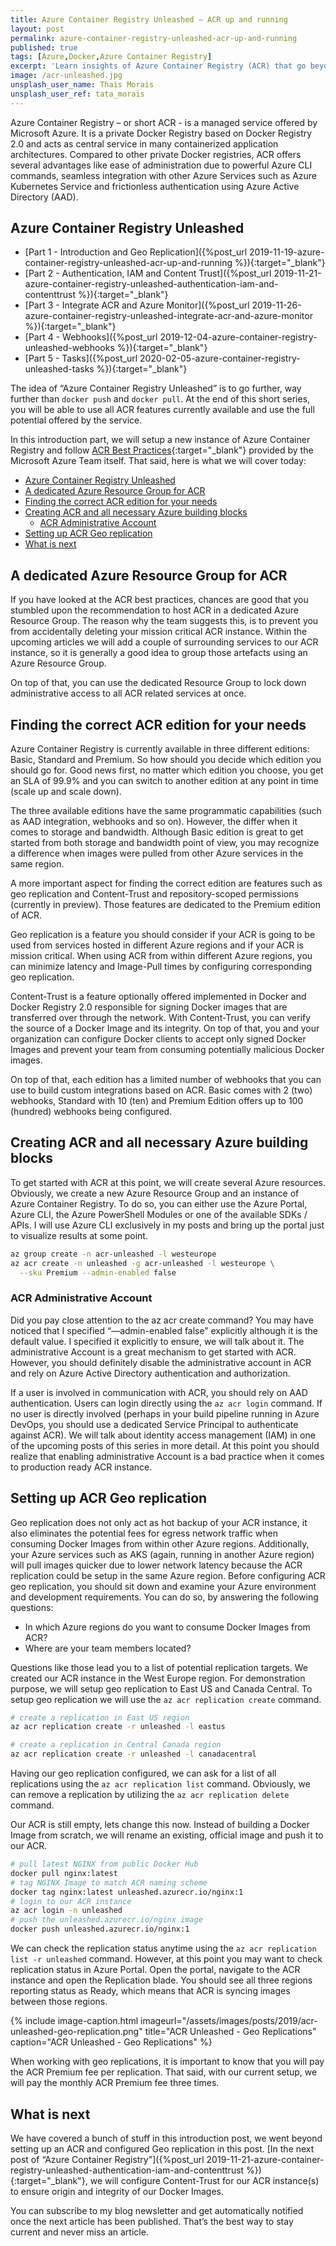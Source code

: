 ```yaml
---
title: Azure Container Registry Unleashed – ACR up and running
layout: post
permalink: azure-container-registry-unleashed-acr-up-and-running
published: true
tags: [Azure,Docker,Azure Container Registry]
excerpt: 'Learn insights of Azure Container Registry (ACR) that go beyond docker push and docker pull. Today you will learn how to setup ACR according to best practices and how to configure ACR geo replication'
image: /acr-unleashed.jpg
unsplash_user_name: Thais Morais
unsplash_user_ref: tata_morais
---
```


Azure Container Registry – or short ACR - is a managed service offered by Microsoft Azure. It is a private Docker Registry based on Docker Registry 2.0 and acts as central service in many containerized application architectures. Compared to other private Docker registries, ACR offers several advantages like ease of administration due to powerful Azure CLI commands, seamless integration with other Azure Services such as Azure Kubernetes Service and frictionless authentication using Azure Active Directory (AAD).

## Azure Container Registry Unleashed

- [Part 1 - Introduction and Geo Replication]({%post_url 2019-11-19-azure-container-registry-unleashed-acr-up-and-running %}){:target="_blank"}
- [Part 2 - Authentication, IAM and Content Trust]({%post_url 2019-11-21-azure-container-registry-unleashed-authentication-iam-and-contenttrust %}){:target="_blank"}
- [Part 3 - Integrate ACR and Azure Monitor]({%post_url 2019-11-26-azure-container-registry-unleashed-integrate-acr-and-azure-monitor %}){:target="_blank"}
- [Part 4 - Webhooks]({%post_url 2019-12-04-azure-container-registry-unleashed-webhooks %}){:target="_blank"}
- [Part 5 - Tasks]({%post_url 2020-02-05-azure-container-registry-unleashed-tasks %}){:target="_blank"}

The idea of “Azure Container Registry Unleashed” is to go further, way further than `docker push` and `docker pull`. At the end of this short series, you will be able to use all ACR features currently available and use the full potential offered by the service.

In this introduction part, we will setup a new instance of Azure Container Registry and follow [ACR Best Practices](https://docs.microsoft.com/en-us/azure/container-registry/container-registry-best-practices){:target="_blank"} provided by the Microsoft Azure Team itself. That said, here is what we will cover today:

- [Azure Container Registry Unleashed](#azure-container-registry-unleashed)
- [A dedicated Azure Resource Group for ACR](#a-dedicated-azure-resource-group-for-acr)
- [Finding the correct ACR edition for your needs](#finding-the-correct-acr-edition-for-your-needs)
- [Creating ACR and all necessary Azure building blocks](#creating-acr-and-all-necessary-azure-building-blocks)
  - [ACR Administrative Account](#acr-administrative-account)
- [Setting up ACR Geo replication](#setting-up-acr-geo-replication)
- [What is next](#what-is-next)

## A dedicated Azure Resource Group for ACR

If you have looked at the ACR best practices, chances are good that you stumbled upon the recommendation to host ACR in a dedicated Azure Resource Group. The reason why the team suggests this, is to prevent you from accidentally deleting your mission critical ACR instance. Within the upcoming articles we will add a couple of surrounding services to our ACR instance, so it is generally a good idea to group those artefacts using an Azure Resource Group.

On top of that, you can use the dedicated Resource Group to lock down administrative access to all ACR related services at once.

## Finding the correct ACR edition for your needs

Azure Container Registry is currently available in three different editions: Basic, Standard and Premium. So how should you decide which edition you should go for. Good news first, no matter which edition you choose, you get an SLA of 99.9% and you can switch to another edition at any point in time (scale up and scale down).

The three available editions have the same programmatic capabilities (such as AAD integration, webhooks and so on). However, the differ when it comes to storage and bandwidth. Although Basic edition is great to get started from both storage and bandwidth point of view, you may recognize a difference when images were pulled from other Azure services in the same region.

A more important aspect for finding the correct edition are features such as geo replication and Content-Trust and repository-scoped permissions (currently in preview). Those features are dedicated to the Premium edition of ACR.

Geo replication is a feature you should consider if your ACR is going to be used from services hosted in different Azure regions and if your ACR is mission critical. When using ACR from within different Azure regions, you can minimize latency and Image-Pull times by configuring corresponding geo replication.

Content-Trust is a feature optionally offered implemented in Docker and Docker Registry 2.0 responsible for signing Docker images that are transferred over through the network. With Content-Trust, you can verify the source of a Docker Image and its integrity. On top of that, you and your organization can configure Docker clients to accept only signed Docker Images and prevent your team from consuming potentially malicious Docker images.

On top of that, each edition has a limited number of webhooks that you can use to build custom integrations based on ACR.  Basic comes with 2 (two) webhooks, Standard with 10 (ten) and Premium Edition offers up to 100 (hundred) webhooks being configured.

## Creating ACR and all necessary Azure building blocks

To get started with ACR at this point, we will create several Azure resources. Obviously, we create a new Azure Resource Group and an instance of Azure Container Registry. To do so, you can either use the Azure Portal, Azure CLI, the Azure PowerShell Modules or one of the available SDKs / APIs. I will use Azure CLI exclusively in my posts and bring up the portal just to visualize results at some point.

```bash
az group create -n acr-unleashed -l westeurope
az acr create -n unleashed -g acr-unleashed -l westeurope \
  --sku Premium --admin-enabled false

```

### ACR Administrative Account

Did you pay close attention to the az acr create command? You may have noticed that I specified “—admin-enabled false” explicitly although it is the default value. I specified it explicitly to ensure, we will talk about it. The administrative Account is a great mechanism to get started with ACR. However, you should definitely disable the administrative account in ACR and rely on Azure Active Directory authentication and authorization.

If a user is involved in communication with ACR, you should rely on AAD authentication. Users can login directly using the `az acr login` command. If no user is directly involved (perhaps in your build pipeline running in Azure DevOps, you should use a dedicated Service Principal to authenticate against ACR). We will talk about identity access management (IAM) in one of the upcoming posts of this series in more detail. At this point you should realize that enabling administrative Account is a bad practice when it comes to production ready ACR instance.  

## Setting up ACR Geo replication

Geo replication does not only act as hot backup of your ACR instance, it also eliminates the potential fees for egress network traffic when consuming Docker Images from within other Azure regions. Additionally, your Azure services such as AKS (again, running in another Azure region) will pull images quicker due to lower network latency because the ACR replication could be setup in the same Azure region.
Before configuring ACR geo replication, you should sit down and examine your Azure environment and development requirements. You can do so, by answering the following questions:

- In which Azure regions do you want to consume Docker Images from ACR?
- Where are your team members located?

Questions like those lead you to a list of potential replication targets. We created our ACR instance in the West Europe region. For demonstration purpose, we will setup geo replication to East US and Canada Central. To setup geo replication we will use the `az acr replication create` command.

```bash
# create a replication in East US region
az acr replication create -r unleashed -l eastus

# create a replication in Central Canada region
az acr replication create -r unleashed -l canadacentral

```

Having our geo replication configured, we can ask for a list of all replications using the `az acr replication list` command. Obviously, we can remove a replication by utilizing the `az acr replication delete` command.

Our ACR is still empty, lets change this now. Instead of building a Docker Image from scratch, we will rename an existing, official image and push it to our ACR.

```bash
# pull latest NGINX from public Docker Hub
docker pull nginx:latest
# tag NGINX Image to match ACR naming scheme
docker tag nginx:latest unleashed.azurecr.io/nginx:1
# login to our ACR instance
az acr login -n unleashed
# push the unleashed.azurecr.io/nginx image
docker push unleashed.azurecr.io/nginx:1

```

We can check the replication status anytime using the `az acr replication list -r unleashed` command. However, at this point you may want to check replication status in Azure Portal. Open the portal, navigate to the ACR instance and open the Replication blade. You should see all three regions reporting status as Ready, which means that ACR is syncing images between those regions.

{% include image-caption.html imageurl="/assets/images/posts/2019/acr-unleashed-geo-replication.png"
title="ACR Unleashed - Geo Replications" caption="ACR Unleashed - Geo Replications" %}

When working with geo replications, it is important to know that you will pay the ACR Premium fee per replication. That said, with our current setup, we will pay the monthly ACR Premium fee three times.

## What is next

We have covered a bunch of stuff in this introduction post, we went beyond setting up an ACR and configured Geo replication in this post. [In the next post of “Azure Container Registry"]({%post_url 2019-11-21-azure-container-registry-unleashed-authentication-iam-and-contenttrust %}){:target="_blank"}, we will configure Content-Trust for our ACR instance(s) to ensure origin and integrity of our Docker Images.

You can subscribe to my blog newsletter and get automatically notified once the next article has been published. That’s the best way to stay current and never miss an article.
